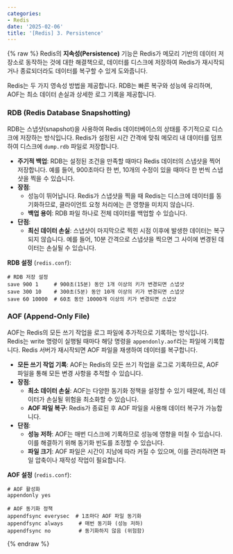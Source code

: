 ```yaml
---
categories:
- Redis
date: '2025-02-06'
title: '[Redis] 3. Persistence'
---
```


{% raw %}
Redis의 **지속성(Persistence)** 기능은 Redis가 메모리 기반의 데이터 저장소로 동작하는 것에 대한 해결책으로, 데이터를 디스크에 저장하여 Redis가 재시작되거나 종료되더라도 데이터를 복구할 수 있게 도와줍니다.

Redis는 두 가지 영속성 방법을 제공합니다. RDB는 빠른 복구와 성능에 유리하며, AOF는 최소 데이터 손실과 상세한 로그 기록을 제공합니다.

### RDB (Redis Database Snapshotting)
RDB는 스냅샷(snapshot)을 사용하여 Redis 데이터베이스의 상태를 주기적으로 디스크에 저장하는 방식입니다. Redis가 설정된 시간 간격에 맞춰 메모리 내 데이터를 덤프하여 디스크에 `dump.rdb` 파일로 저장합니다.

- **주기적 백업**: RDB는 설정된 조건을 만족할 때마다 Redis 데이터의 스냅샷을 찍어 저장합니다. 예를 들어, 900초마다 한 번, 10개의 수정이 있을 때마다 한 번씩 스냅샷을 찍을 수 있습니다.
- **장점**:
    - 성능이 뛰어납니다. Redis가 스냅샷을 찍을 때 Redis는 디스크에 데이터를 동기화하므로, 클라이언트 요청 처리에는 큰 영향을 미치지 않습니다.
    - **백업 용이**: RDB 파일 하나로 전체 데이터를 백업할 수 있습니다.
- **단점**:
    - **최신 데이터 손실**: 스냅샷이 마지막으로 찍힌 시점 이후에 발생한 데이터는 복구되지 않습니다. 예를 들어, 10분 간격으로 스냅샷을 찍으면 그 사이에 변경된 데이터는 손실될 수 있습니다.

**RDB 설정** (`redis.conf`):
```
# RDB 저장 설정
save 900 1     # 900초(15분) 동안 1개 이상의 키가 변경되면 스냅샷
save 300 10    # 300초(5분) 동안 10개 이상의 키가 변경되면 스냅샷
save 60 10000  # 60초 동안 10000개 이상의 키가 변경되면 스냅샷
```

### AOF (Append-Only File)
AOF는 Redis의 모든 쓰기 작업을 로그 파일에 추가적으로 기록하는 방식입니다. Redis는 write 명령이 실행될 때마다 해당 명령을 `appendonly.aof`라는 파일에 기록합니다. Redis 서버가 재시작되면 AOF 파일을 재생하여 데이터를 복구합니다.

- **모든 쓰기 작업 기록**: AOF는 Redis의 모든 쓰기 작업을 로그로 기록하므로, AOF 파일을 통해 모든 변경 사항을 추적할 수 있습니다.
- **장점**:
    - **최소 데이터 손실**: AOF는 다양한 동기화 정책을 설정할 수 있기 때문에, 최신 데이터가 손실될 위험을 최소화할 수 있습니다.
    - **AOF 파일 복구**: Redis가 종료된 후 AOF 파일을 사용해 데이터 복구가 가능합니다.
- **단점**:
    - **성능 저하**: AOF는 매번 디스크에 기록하므로 성능에 영향을 미칠 수 있습니다. 이를 해결하기 위해 동기화 빈도를 조정할 수 있습니다.
    - **파일 크기**: AOF 파일은 시간이 지남에 따라 커질 수 있으며, 이를 관리하려면 파일 압축이나 재작성 작업이 필요합니다.

**AOF 설정** (`redis.conf`):
```
# AOF 활성화
appendonly yes

# AOF 동기화 정책
appendfsync everysec  # 1초마다 AOF 파일 동기화
appendfsync always     # 매번 동기화 (성능 저하)
appendfsync no         # 동기화하지 않음 (위험함)
```
{% endraw %}